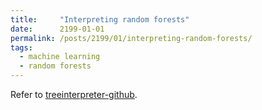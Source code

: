 ```yaml
---
title:     "Interpreting random forests"
date:      2199-01-01
permalink: /posts/2199/01/interpreting-random-forests/
tags:
  - machine learning
  - random forests
---
```


Refer to [treeinterpreter-github].

[treeinterpreter-github]: https://github.com/andosa/treeinterpreter
[treeinterpreter-intro]: http://blog.datadive.net/interpreting-random-forests/
[treeinterpreter-impl]: http://blog.datadive.net/random-forest-interpretation-with-scikit-learn/
[treeinterpreter-joint]: http://blog.datadive.net/random-forest-interpretation-conditional-feature-contributions/

[explainability-history]: https://medium.com/@Zelros/a-brief-history-of-machine-learning-models-explainability-f1c3301be9dc
[interpretable-ml-book]: https://christophm.github.io/interpretable-ml-book/

[shap]: https://github.com/slundberg/shap

